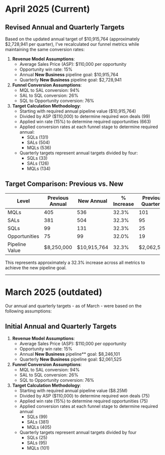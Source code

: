 # April 2025 (Current)

## Revised Annual and Quarterly Targets
Based on the updated annual target of $10,915,764 (approximately $2,728,941 per quarter), I've recalculated our funnel metrics while maintaining the same conversion rates:

1. **Revenue Model Assumptions**:
    - Average Sales Price (ASP): $110,000 per opportunity
    - Opportunity win rate: 15%
    - Annual **New Business** pipeline goal: $10,915,764
    - Quarterly **New Business** pipeline goal: $2,728,941
2. **Funnel Conversion Assumptions**:
    - MQL to SAL conversion: 94%
    - SAL to SQL conversion: 26%
    - SQL to Opportunity conversion: 76%
3. **Target Calculation Methodology**:
    - Starting with required annual pipeline value ($10,915,764)
    - Divided by ASP ($110,000) to determine required won deals (99)
    - Applied win rate (15%) to determine required opportunities (663)
    - Applied conversion rates at each funnel stage to determine required annual:
        - SQLs (131)
        - SALs (504)
        - MQLs (536)
    - Quarterly targets represent annual targets divided by four:
        - SQLs (33)
        - SALs (126)
        - MQLs (134)

## Target Comparison: Previous vs. New

| Level          | Previous Annual | New Annual  | % Increase | Previous Quarterly | New Quarterly | % Increase |
| -------------- | --------------- | ----------- | ---------- | ------------------ | ------------- | ---------- |
| MQLs           | 405             | 536         | 32.3%      | 101                | 134           | 32.7%      |
| SALs           | 381             | 504         | 32.3%      | 95                 | 126           | 32.6%      |
| SQLs           | 99              | 131         | 32.3%      | 25                 | 33            | 32.0%      |
| Opportunities  | 75              | 99          | 32.0%      | 19                 | 25            | 31.6%      |
| Pipeline Value | $8,250,000      | $10,915,764 | 32.3%      | $2,062,500         | $2,728,941    | 32.3%      |

This represents approximately a 32.3% increase across all metrics to achieve the new pipeline goal.



--- 
# March 2025 (outdated)

Our annual and quarterly targets - as of March - were based on the following assumptions:
## Initial Annual and Quarterly Targets

1. **Revenue Model Assumptions**:
    - Average Sales Price (ASP): $110,000 per opportunity
    - Opportunity win rate: 15%
    - Annual **New Business** pipeline** goal: $8,246,101
    - Quarterly **New Business** pipeline goal: $2,061,525
2. **Funnel Conversion Assumptions**:
    - MQL to SAL conversion: 94%
    - SAL to SQL conversion: 26%
    - SQL to Opportunity conversion: 76%
3. **Target Calculation Methodology**:
    - Starting with required annual pipeline value ($8.25M)
    - Divided by ASP ($110,000) to determine required won deals (75)
    - Applied win rate (15%) to determine required opportunities (75)
    - Applied conversion rates at each funnel stage to determine required annual 
	    - SQLs (99)
	    - SALs (381)
	    - MQLs (405)
    - Quarterly targets represent annual targets divided by four
	    - SQLs (25)
	    - SALs (95)
	    - MQLs (101)